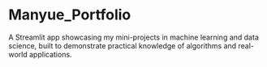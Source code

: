 # Manyue_Portfolio
A Streamlit app showcasing my mini-projects in machine learning and data science, built to demonstrate practical knowledge of algorithms and real-world applications.

